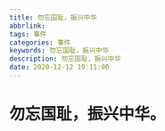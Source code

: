 ```yaml
---
title: 勿忘国耻，振兴中华
abbrlink: 
tags: 事件
categories: 事件
keywords: 勿忘国耻，振兴中华
description: 勿忘国耻，振兴中华
date: 2020-12-12 19:11:00
---
```


# 勿忘国耻，振兴中华。
